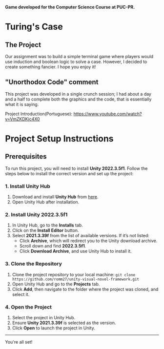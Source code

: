 **Game developed for the Computer Science Course at PUC-PR.**

# Turing's Case

## The Project  
Our assignment was to build a simple terminal game where players would use induction and boolean logic to solve a case. However, I decided to create something fancier. I hope you enjoy it!

## "Unorthodox Code" comment
This project was developed in a single crunch session; I had about a day and a half to complete both the graphics and the code, that is essentially what it is saying.



Project Introduction(Portuguese): https://www.youtube.com/watch?v=VmZKDKjc4X0

# Project Setup Instructions

## Prerequisites

To run this project, you will need to install **Unity 2022.3.5f1**. Follow the steps below to install the correct version and set up the project:

### 1. Install Unity Hub

1. Download and install **Unity Hub** from [here](https://unity.com/download).
2. Open Unity Hub after installation.

### 2. Install Unity 2022.3.5f1

1. In Unity Hub, go to the **Installs** tab.
2. Click on the **Install Editor** button.
3. Select **2021.3.39f** from the list of available versions. If it’s not listed:
   - Click **Archive**, which will redirect you to the Unity download archive.
   - Scroll down and find **2022.3.5f1**.
   - Click **Download Archive**, and use Unity Hub to install it.

### 3. Clone the Repository

1. Clone the project repository to your local machine:
   ```git clone https://github.com/romm27/unity-visual-novel-framework.git```
2. Open Unity Hub and go to the **Projects** tab.
3. Click **Add**, then navigate to the folder where the project was cloned, and select it.

### 4. Open the Project

1. Select the project in Unity Hub.
2. Ensure **Unity 2021.3.39f** is selected as the version.
3. Click **Open** to launch the project in Unity.

---

You're all set!
